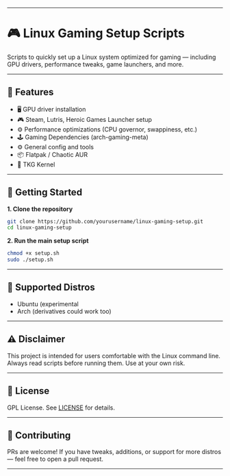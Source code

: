 
---

# 🎮 Linux Gaming Setup Scripts

Scripts to quickly set up a Linux system optimized for gaming — including GPU drivers, performance tweaks, game launchers, and more.

---

## 🧰 Features

* 🖥️ GPU driver installation
* 🎮 Steam, Lutris, Heroic Games Launcher setup
* ⚙️ Performance optimizations (CPU governor, swappiness, etc.)
* 🕹️ Gaming Dependencies (arch-gaming-meta)
* ⚙️ General config and tools
* 📦 Flatpak / Chaotic AUR 
* 🐸 TKG Kernel

---

## 🚀 Getting Started

**1. Clone the repository**

```bash
git clone https://github.com/yourusername/linux-gaming-setup.git
cd linux-gaming-setup
```

**2. Run the main setup script**

```bash
chmod +x setup.sh
sudo ./setup.sh
```

---

## 🐧 Supported Distros

* Ubuntu (experimental
* Arch (derivatives could work too)

---

## ⚠️ Disclaimer

This project is intended for users comfortable with the Linux command line. Always read scripts before running them. Use at your own risk.

---

## 📜 License

GPL License. See [LICENSE](./LICENSE) for details.

---

## 🙌 Contributing

PRs are welcome! If you have tweaks, additions, or support for more distros — feel free to open a pull request.

---

